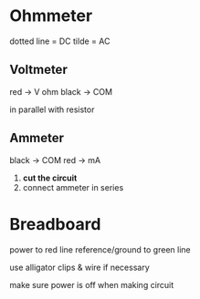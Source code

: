 # Ohmmeter
dotted line = DC
tilde = AC
## Voltmeter
red -> V ohm
black -> COM

in parallel with resistor

## Ammeter
black -> COM
red -> mA

1. **cut the circuit**
2. connect ammeter in series

# Breadboard
power to red line
reference/ground to green line

use alligator clips & wire if necessary

make sure power is off when making circuit